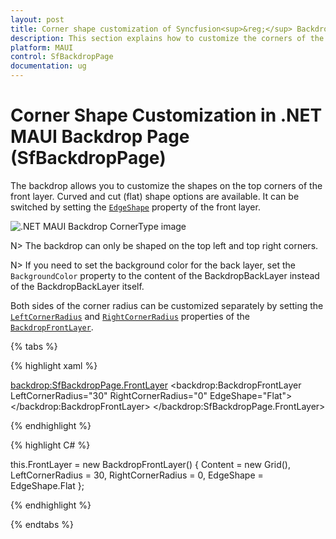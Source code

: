```yaml
---
layout: post
title: Corner shape customization of Syncfusion<sup>&reg;</sup> Backdrop Page | Syncfusion<sup>&reg;</sup>
description: This section explains how to customize the corners of the front layer of the backdrop to flat and curve shapes. 
platform: MAUI
control: SfBackdropPage
documentation: ug
---
```


# Corner Shape Customization in .NET MAUI Backdrop Page (SfBackdropPage)

The backdrop allows you to customize the shapes on the top corners of the front layer. Curved and cut (flat) shape options are available. It can be switched by setting the [`EdgeShape`](https://help.syncfusion.com/cr/maui/Syncfusion.Maui.Backdrop.BackdropFrontLayer.html#Syncfusion_Maui_Backdrop_BackdropFrontLayer_EdgeShape) property of the front layer.

![.NET MAUI Backdrop CornerType image](images/corner-shape/edge-shape.png)

N> The backdrop can only be shaped on the top left and top right corners.

N> If you need to set the background color for the back layer, set the `BackgroundColor` property to the content of the BackdropBackLayer instead of the BackdropBackLayer itself.

Both sides of the corner radius can be customized separately by setting the [`LeftCornerRadius`](https://help.syncfusion.com/cr/maui/Syncfusion.Maui.Backdrop.BackdropFrontLayer.html#Syncfusion_Maui_Backdrop_BackdropFrontLayer_LeftCornerRadius) and [`RightCornerRadius`](https://help.syncfusion.com/cr/maui/Syncfusion.Maui.Backdrop.BackdropFrontLayer.html#Syncfusion_Maui_Backdrop_BackdropFrontLayer_RightCornerRadius) properties of the [`BackdropFrontLayer`](https://help.syncfusion.com/cr/maui/Syncfusion.Maui.Backdrop.BackdropFrontLayer.html).

{% tabs %} 

{% highlight xaml %} 

<backdrop:SfBackdropPage.FrontLayer>
		<backdrop:BackdropFrontLayer LeftCornerRadius="30" RightCornerRadius="0" EdgeShape="Flat">
			<Grid />
		</backdrop:BackdropFrontLayer>
</backdrop:SfBackdropPage.FrontLayer> 

{% endhighlight %}

{% highlight C# %} 

this.FrontLayer = new BackdropFrontLayer()
{
	Content = new Grid(),
	LeftCornerRadius = 30,
	RightCornerRadius = 0,
	EdgeShape = EdgeShape.Flat
};

{% endhighlight %}

{% endtabs %}